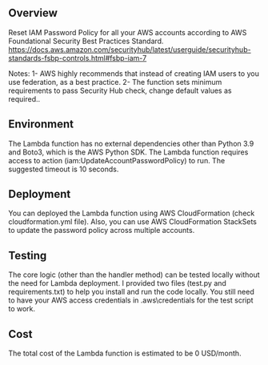 ## Overview
Reset IAM Password Policy for all your AWS accounts according to AWS Foundational Security Best Practices Standard. https://docs.aws.amazon.com/securityhub/latest/userguide/securityhub-standards-fsbp-controls.html#fsbp-iam-7

Notes:
1- AWS highly recommends that instead of creating IAM users to you use federation, as a best practice.
2- The function sets minimum requirements to pass Security Hub check, change default values as required..<br/>

## Environment
The Lambda function has no external dependencies other than Python 3.9 and Boto3, which is the AWS Python SDK. The Lambda function requires access to action (iam:UpdateAccountPasswordPolicy) to run. The suggested timeout is 10 seconds.<br/>

## Deployment
You can deployed the Lambda function using AWS CloudFormation (check cloudformation.yml file). Also, you can use AWS CloudFormation StackSets to update the password policy across multiple accounts.<br/>

## Testing
The core logic (other than the handler method) can be tested locally without the need for Lambda deployment. I provided two files (test.py and requirements.txt) to help you install and run the code locally. You still need to have your AWS access credentials in .aws\credentials for the test script to work. <br/>

## Cost
The total cost of the Lambda function is estimated to be 0 USD/month.
